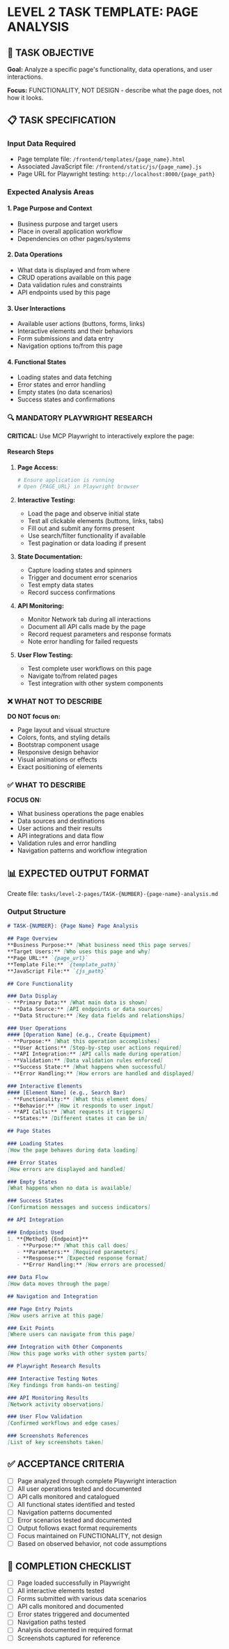 # LEVEL 2 TASK TEMPLATE: PAGE ANALYSIS

## 🎯 TASK OBJECTIVE

**Goal:** Analyze a specific page's functionality, data operations, and user interactions.

**Focus:** FUNCTIONALITY, NOT DESIGN - describe what the page does, not how it looks.

## 📋 TASK SPECIFICATION

### Input Data Required

- Page template file: `/frontend/templates/{page_name}.html`
- Associated JavaScript file: `/frontend/static/js/{page_name}.js`
- Page URL for Playwright testing: `http://localhost:8000/{page_path}`

### Expected Analysis Areas

#### 1. Page Purpose and Context

- Business purpose and target users
- Place in overall application workflow
- Dependencies on other pages/systems

#### 2. Data Operations

- What data is displayed and from where
- CRUD operations available on this page
- Data validation rules and constraints
- API endpoints used by this page

#### 3. User Interactions

- Available user actions (buttons, forms, links)
- Interactive elements and their behaviors
- Form submissions and data entry
- Navigation options to/from this page

#### 4. Functional States

- Loading states and data fetching
- Error states and error handling
- Empty states (no data scenarios)
- Success states and confirmations

### 🔍 MANDATORY PLAYWRIGHT RESEARCH

**CRITICAL:** Use MCP Playwright to interactively explore the page:

#### Research Steps

1. **Page Access:**

   ```bash
   # Ensure application is running
   # Open {PAGE_URL} in Playwright browser
   ```

2. **Interactive Testing:**
   - Load the page and observe initial state
   - Test all clickable elements (buttons, links, tabs)
   - Fill out and submit any forms present
   - Use search/filter functionality if available
   - Test pagination or data loading if present

3. **State Documentation:**
   - Capture loading states and spinners
   - Trigger and document error scenarios
   - Test empty data states
   - Record success confirmations

4. **API Monitoring:**
   - Monitor Network tab during all interactions
   - Document all API calls made by the page
   - Record request parameters and response formats
   - Note error handling for failed requests

5. **User Flow Testing:**
   - Test complete user workflows on this page
   - Navigate to/from related pages
   - Test integration with other system components

### ❌ WHAT NOT TO DESCRIBE

**DO NOT focus on:**

- Page layout and visual structure
- Colors, fonts, and styling details
- Bootstrap component usage
- Responsive design behavior
- Visual animations or effects
- Exact positioning of elements

### ✅ WHAT TO DESCRIBE

**FOCUS ON:**

- What business operations the page enables
- Data sources and destinations
- User actions and their results
- API integrations and data flow
- Validation rules and error handling
- Navigation patterns and workflow integration

## 📊 EXPECTED OUTPUT FORMAT

Create file: `tasks/level-2-pages/TASK-{NUMBER}-{page-name}-analysis.md`

### Output Structure

```markdown
# TASK-{NUMBER}: {Page Name} Page Analysis

## Page Overview
**Business Purpose:** [What business need this page serves]
**Target Users:** [Who uses this page and why]
**Page URL:** `{page_url}`
**Template File:** `{template_path}`
**JavaScript File:** `{js_path}`

## Core Functionality

### Data Display
- **Primary Data:** [What main data is shown]
- **Data Source:** [API endpoints or data sources]
- **Data Structure:** [Key data fields and relationships]

### User Operations
#### [Operation Name] (e.g., Create Equipment)
- **Purpose:** [What this operation accomplishes]
- **User Actions:** [Step-by-step user actions required]
- **API Integration:** [API calls made during operation]
- **Validation:** [Data validation rules enforced]
- **Success State:** [What happens when successful]
- **Error Handling:** [How errors are handled and displayed]

### Interactive Elements
#### [Element Name] (e.g., Search Bar)
- **Functionality:** [What this element does]
- **Behavior:** [How it responds to user input]
- **API Calls:** [What requests it triggers]
- **States:** [Different states it can be in]

## Page States

### Loading States
[How the page behaves during data loading]

### Error States
[How errors are displayed and handled]

### Empty States
[What happens when no data is available]

### Success States
[Confirmation messages and success indicators]

## API Integration

### Endpoints Used
1. **{Method} {Endpoint}**
   - **Purpose:** [What this call does]
   - **Parameters:** [Required parameters]
   - **Response:** [Expected response format]
   - **Error Handling:** [How errors are processed]

### Data Flow
[How data moves through the page]

## Navigation and Integration

### Page Entry Points
[How users arrive at this page]

### Exit Points
[Where users can navigate from this page]

### Integration with Other Components
[How this page works with other system parts]

## Playwright Research Results

### Interactive Testing Notes
[Key findings from hands-on testing]

### API Monitoring Results
[Network activity observations]

### User Flow Validation
[Confirmed workflows and edge cases]

### Screenshots References
[List of key screenshots taken]
```

## ✅ ACCEPTANCE CRITERIA

- [ ] Page analyzed through complete Playwright interaction
- [ ] All user operations tested and documented
- [ ] API calls monitored and catalogued
- [ ] All functional states identified and tested
- [ ] Navigation patterns documented
- [ ] Error scenarios tested and documented
- [ ] Output follows exact format requirements
- [ ] Focus maintained on FUNCTIONALITY, not design
- [ ] Based on observed behavior, not code assumptions

## 📝 COMPLETION CHECKLIST

- [ ] Page loaded successfully in Playwright
- [ ] All interactive elements tested
- [ ] Forms submitted with various data scenarios
- [ ] API calls monitored and documented
- [ ] Error states triggered and documented
- [ ] Navigation paths tested
- [ ] Analysis documented in required format
- [ ] Screenshots captured for reference
